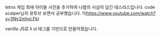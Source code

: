 tetris 게임
최애 아이돌 사진을 추가하여 나름의 사심이 담긴 테스리스입니다. 
code scalper님의 유투브 보면서 공부했습니다. !!(https://www.youtube.com/watch?v=1lNy2mhvLFk)  

vanilla JS로 li ul 태그를 기반으로 만들어졌습니다. 
